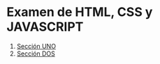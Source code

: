# Examen de HTML, CSS y JAVASCRIPT

1. [Sección UNO](./html-css.markdown)
2. [Sección DOS](./javascript.markdown)
